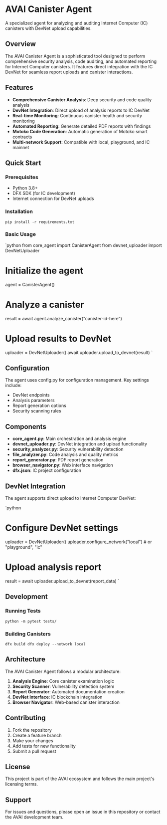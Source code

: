 ﻿# AVAI Canister Agent

A specialized agent for analyzing and auditing Internet Computer (IC) canisters with DevNet upload capabilities.

## Overview

The AVAI Canister Agent is a sophisticated tool designed to perform comprehensive security analysis, code auditing, and automated reporting for Internet Computer canisters. It features direct integration with the IC DevNet for seamless report uploads and canister interactions.

## Features

- **Comprehensive Canister Analysis**: Deep security and code quality analysis
- **DevNet Integration**: Direct upload of analysis reports to IC DevNet
- **Real-time Monitoring**: Continuous canister health and security monitoring
- **Automated Reporting**: Generate detailed PDF reports with findings
- **Motoko Code Generation**: Automatic generation of Motoko smart contracts
- **Multi-network Support**: Compatible with local, playground, and IC mainnet

## Quick Start

### Prerequisites

- Python 3.8+
- DFX SDK (for IC development)
- Internet connection for DevNet uploads

### Installation

`
pip install -r requirements.txt
`

### Basic Usage

`python
from core_agent import CanisterAgent
from devnet_uploader import DevNetUploader

# Initialize the agent
agent = CanisterAgent()

# Analyze a canister
result = await agent.analyze_canister("canister-id-here")

# Upload results to DevNet
uploader = DevNetUploader()
await uploader.upload_to_devnet(result)
`

## Configuration

The agent uses config.py for configuration management. Key settings include:

- DevNet endpoints
- Analysis parameters
- Report generation options
- Security scanning rules

## Components

- **core_agent.py**: Main orchestration and analysis engine
- **devnet_uploader.py**: DevNet integration and upload functionality
- **security_analyzer.py**: Security vulnerability detection
- **file_analyzer.py**: Code analysis and quality metrics
- **report_generator.py**: PDF report generation
- **browser_navigator.py**: Web interface navigation
- **dfx.json**: IC project configuration

## DevNet Integration

The agent supports direct upload to Internet Computer DevNet:

`python
# Configure DevNet settings
uploader = DevNetUploader()
uploader.configure_network("local")  # or "playground", "ic"

# Upload analysis report
result = await uploader.upload_to_devnet(report_data)
`

## Development

### Running Tests

`
python -m pytest tests/
`

### Building Canisters

`
dfx build
dfx deploy --network local
`

## Architecture

The AVAI Canister Agent follows a modular architecture:

1. **Analysis Engine**: Core canister examination logic
2. **Security Scanner**: Vulnerability detection system
3. **Report Generator**: Automated documentation creation
4. **DevNet Interface**: IC blockchain integration
5. **Browser Navigator**: Web-based canister interaction

## Contributing

1. Fork the repository
2. Create a feature branch
3. Make your changes
4. Add tests for new functionality
5. Submit a pull request

## License

This project is part of the AVAI ecosystem and follows the main project's licensing terms.

## Support

For issues and questions, please open an issue in this repository or contact the AVAI development team.
